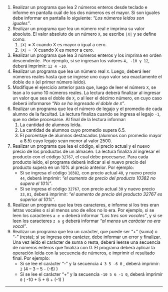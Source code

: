 1. Realizar un programa que lea 2 números enteros desde teclado e informe en pantalla cuál de los dos números es el mayor. Si son iguales debe informar en pantalla lo siguiente: *“Los números leídos son iguales”*.
2. Realizar un programa que lea un número real e imprima su valor absoluto. El valor absoluto de un número `X`, se escribe `|X|` y se define como: 
	1. `|X|` = X cuando X es mayor o igual a cero.
	2. `|X|` = -X cuando X es menor a cero.
3. Realizar un programa que lea 3 números enteros y los imprima en orden descendente.  Por ejemplo, si se ingresan los valores `4, -10 y 12`, deberá imprimir: `12 4 -10`.
4. Realizar un programa que lea un número real `X`. Luego, deberá leer números reales hasta que se ingrese uno cuyo valor sea exactamente el doble de `X` (el primer número leído).
5. Modifique el ejercicio anterior para que, luego de leer el número `X`, se lean a lo sumo 10 números reales. La lectura deberá finalizar al ingresar un valor que sea el doble de `X`, o al leer el décimo número, en cuyo caso deberá informarse *“No se ha ingresado el doble de `X`”*.
6. Realizar un programa que lea el número de legajo y el promedio de cada alumno de la facultad. La lectura finaliza cuando se ingresa el legajo `-1`, que no debe procesarse.
   Al final de la lectura informar:
	1. La cantidad de alumnos leída.
	2. La cantidad de alumnos cuyo promedio supera 6.5.
	3. El porcentaje de alumnos destacados (alumnos con promedio mayor a 8.5) cuyo legajo sean menor al valor 2500.
7. Realizar un programa que lea el código, el precio actual y el nuevo precio de los productos de un almacén. La lectura finaliza al ingresar el producto con el código `32767`, el cual debe procesarse. Para cada producto leído, el programa deberá indicar si el nuevo precio del producto supera en un 10% al precio anterior. Por ejemplo: 
	- Si se ingresa el código `10382`, con precio actual `40`, y nuevo precio `44`, deberá imprimir: *“el aumento de precio del producto 10382 no supera el 10%”*.
	- Si se ingresa el código `32767`, con precio actual `30` y nuevo precio `33,01`, deberá imprimir: *“el aumento de precio del producto 32767 es superior al 10%”*.
8. Realizar un programa que lea tres caracteres, e informe si los tres eran letras vocales o si al menos uno de ellos no lo era. Por ejemplo, si se leen los caracteres `a e o` deberá informar *“Los tres son vocales”*, y si se leen los caracteres `z a g` deberá informar *“al menos un carácter no era vocal”*.
9. Realizar un programa que lea un carácter, que puede ser “+” (suma) o “-” (resta); si se ingresa otro carácter, debe informar un error y finalizar. Una vez leído el carácter de suma o resta, deberá leerse una secuencia de números enteros que finaliza con 0. El programa deberá aplicar la operación leída con la secuencia de números, e imprimir el resultado final. Por ejemplo:
	- Si se lee el carácter “-” y la secuencia `4 3 5 -6 0` , deberá imprimir: `2` (4 – 3 – 5 - (-6) )
	- Si se lee el carácter “+” y la secuencia `-10 5 6 -1 0`, deberá imprimir `0` ( -10 + 5 + 6 + (-1) )

---

